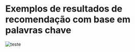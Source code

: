 # Exemplos de resultados de recomendação com base em palavras chave
![teste](https://i.imgur.com/IcwgRyG.png)
